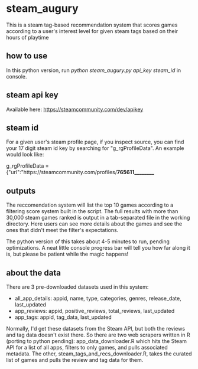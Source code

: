 # steam_augury
This is a steam tag-based recommendation system that scores games according to a user's interest level for given steam tags based on their hours of playtime

## how to use
In this python version, run *python steam_augury.py api_key steam_id* in console.

## steam api key
Available here: https://steamcommunity.com/dev/apikey

## steam id
For a given user's steam profile page, if you inspect source, you can find your 17 digit steam id key by searching for "g_rgProfileData". An example would look like:

g_rgProfileData = {"url":"https:\/\/steamcommunity.com\/profiles\/**765611________**

## outputs
The reccomendation system will list the top 10 games according to a filtering score system built in the script. The full results with more than 30,000 steam games ranked is output in a tab-separated file in the working directory. Here users can see more details about the games and see the ones that didn't meet the filter's expectations.

The python version of this takes about 4-5 minutes to run, pending optimizations. A neat little console progress bar will tell you how far along it is, but please be patient while the magic happens!

## about the data
There are 3 pre-downloaded datasets used in this system:
 * all_app_details: appid, name, type, categories, genres, release_date, last_updated
 * app_reviews: appid, positive_reviews, total_reviews, last_updated
 * app_tags: appid, tag_data, last_updated
 
Normally, I'd get these datasets from the Steam API, but both the reviews and tag data doesn't exist there. So there are two web scrapers written in R (porting to python pending): app_data_downloader.R which hits the Steam API for a list of all apps, filters to only games, and pulls associated metadata. The other, steam_tags_and_recs_downloader.R, takes the curated list of games and pulls the review and tag data for them.
